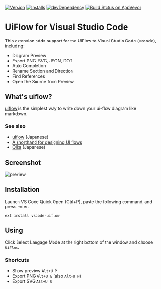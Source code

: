  [![Version](https://vsmarketplacebadge.apphb.com/version/kexi.vscode-uiflow.svg)](https://marketplace.visualstudio.com/items?itemName=kexi.vscode-uiflow) [![Installs](https://vsmarketplacebadge.apphb.com/installs/kexi.vscode-uiflow.svg)](https://marketplace.visualstudio.com/items?itemName=kexi.vscode-uiflow) [![devDependency](https://david-dm.org/kexi/vscode-uiflow.svg)](https://david-dm.org/kexi/vscode-uiflow)
[![Build Status on AppVeyor](https://ci.appveyor.com/api/projects/status/github/kexi/vscode-uiflow?branch=master&svg=true)](https://ci.appveyor.com/project/kexi/vscode-uiflow)
# UiFlow for Visual Studio Code
This extension adds support for the UiFlow to Visual Studio Code (vscode), including:

* Diagram Preview
* Export PNG, SVG, JSON, DOT
* Auto Completion
* Rename Section and Direction
* Find References
* Open the Source from Preview


## What's uiflow?
[uiflow](https://github.com/hirokidaichi/uiflow) is the simplest way to write down your ui-flow diagram like markdown.

### See also
* [uiflow](https://github.com/hirokidaichi/uiflow) (Japanese)
* [A shorthand for designing UI flows](https://signalvnoise.com/posts/1926-a-shorthand-for-designing-ui-flows)
* [Qiita](https://qiita.com/kexi/items/f5bd25fd4a7da81e62d4) (Japanese)

## Screenshot
![preview](img/preview.gif)

## Installation
Launch VS Code Quick Open (Ctrl+P), paste the following command, and press enter.

`ext install vscode-uiflow`

## Using
Click Select Langage Mode at the right bottom of the window and choose `UiFlow`.

### Shortcuts
* Show preview `Alt+U P`
* Export PNG `Alt+U E` (also `Alt+U N`)
* Export SVG `Alt+U S`
